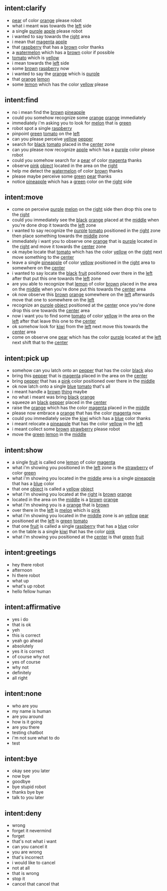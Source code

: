 ## intent:clarify
- [pear](object_name) of color [orange](object_color) please robot
- what i meant was towards the [left](placement) side
- a single [purple](object_color) [apple](object_name) please robot
- i wanted to say towards the [right](placement) area
- i mean that [magenta](object_color) [apple](object_name)
- that [raspberry](object_name) that has a [brown](object_color) color thanks
- a [watermelon](object_name) which has a [brown](object_color) color if possible
- [tomato](object_name) which is [yellow](object_color)
- i mean towards the [left](placement) side
- some [brown](object_color) [raspberry](object_name) now
- i wanted to say the [orange](object_name) which is [purple](object_color)
- that [orange](object_color) [lemon](object_name)
- some [lemon](object_name) which has the color [yellow](object_color) please

## intent:find
- no i mean find the [brown](object_color) [pineapple](object_name)
- could you somehow recognize some [orange](object_color) [orange](object_name) immediately
- immediately i'm asking you to look for [melon](object_name) that is [green](object_color)
- robot spot a single [raspberry](object_name)
- pinpoint [green](object_color) [tomato](object_name) on the [left](placement)
- can you please perceive [yellow](object_color) [pepper](object_name)
- search for [black](object_color) [tomato](object_name) placed in the [center](placement) zone
- can you please now recognize [apple](object_name) which has a [purple](object_color) color please robot
- could you somehow search for a [pear](object_name) of color [magenta](object_color) thanks
- observe [pink](object_color) [object](undefined_object) located in the area on the [right](placement)
- help me detect the [watermelon](object_name) of color [brown](object_color) thanks
- please maybe perceive some [green](object_color) [pear](object_name) thanks
- notice [pineapple](object_name) which has a [green](object_color) color on the [right](placement) side

## intent:move
- come on perceive [purple](object_color) [melon](object_name) on the [right](placement) side then drop this one to the [right](placement)
- could you immediately see the [black](object_color) [orange](object_name) placed at the [middle](placement) when you're done drop it towards the [left](placement) zone
- i wanted to say recognize the [purple](object_color) [tomato](object_name) positioned in the [right](placement) zone then place something towards the [middle](placement) zone
- immediately i want you to observe one [orange](object_name) that is [purple](object_color) located in the [right](placement) and move it towards the [center](placement) zone
- ok maybe locate that [tomato](object_name) which has the color [yellow](object_color) on the [right](placement) next move something to the [center](placement)
- leave a single [pineapple](object_name) of color [yellow](object_color) positioned in the [right](placement) area to somewhere on the [center](placement)
- i wanted to say locate the [black](object_color) [fruit](undefined_object) positioned over there in the [left](placement) after that put this one towards the [left](placement) zone
- are you able to recognize that [lemon](object_name) of color [brown](object_color) placed in the area on the [middle](placement) when you're done put this towards the [center](placement) area
- ok now observe this [brown](object_color) [orange](object_name) somewhere on the [left](placement) afterwards move that one to somewhere on the [left](placement)
- recognize an [purple](object_color) [object](undefined_object) positioned at the [center](placement) once you're done drop this one towards the [center](placement) area
- now i want you to find some [tomato](object_name) of color [yellow](object_color) in the area on the [left](placement) after that leave this one to the [center](placement)
- ok somehow look for [kiwi](object_name) from the [left](placement) next move this towards the [center](placement) area
- come on observe one [pear](object_name) which has the color [purple](object_color) located at the [left](placement) next shift that to the [center](placement)

## intent:pick up
- somehow can you latch onto an [pepper](object_name) that has the color [black](object_color) also
- bring this [pepper](object_name) that is [magenta](object_color) placed in the area on the [center](placement)
- bring [pepper](object_name) that has a [pink](object_color) color positioned over there in the [middle](placement)
- ok now latch onto a single [blue](object_color) [tomato](object_name) that's all
- i meant handle a [brown](object_color) [thing](undefined_object) maybe
- no what i meant was bring [black](object_color) [orange](object_name)
- squeeze an [black](object_color) [pepper](object_name) placed in the [center](placement)
- raise the [orange](object_name) which has the color [magenta](object_color) placed in the [middle](placement)
- please now embrace a [orange](object_name) that has the color [magenta](object_color) now
- could you immediately seize the [kiwi](object_name) which has a [blue](object_color) color thanks
- i meant relocate a [pineapple](object_name) that has the color [yellow](object_color) in the [left](placement)
- i meant collect some [brown](object_color) [strawberry](object_name) please robot
- move the [green](object_color) [lemon](object_name) in the [middle](placement)

## intent:show
- a single [fruit](undefined_object) is called one [lemon](object_name) of color [magenta](object_color)
- what i'm showing you positioned in the [left](placement) zone is the [strawberry](object_name) of color [green](object_color)
- what i'm showing you located in the [middle](placement) area is a single [pineapple](object_name) that has a [blue](object_color) color
- that one [object](undefined_object) is called a [yellow](object_color) [object](undefined_object)
- what i'm showing you located at the [right](placement) is [brown](object_color) [orange](object_name)
- located in the area on the [middle](placement) is a [brown](object_color) [orange](object_name)
- what i'm showing you is a [orange](object_name) that is [brown](object_color)
- over there in the [left](placement) is [melon](object_name) which is [pink](object_color)
- what i'm showing you located in the [middle](placement) zone is an [yellow](object_color) [pear](object_name)
- positioned at the [left](placement) is [green](object_color) [tomato](object_name)
- that one [fruit](undefined_object) is called a single [raspberry](object_name) that has a [blue](object_color) color
- on the table is a single [kiwi](object_name) that has the color [pink](object_color)
- what i'm showing you positioned at the [center](placement) is that [green](object_color) [fruit](undefined_object)

## intent:greetings
- hey there robot
- afternoon
- hi there robot
- what up
- what's up robot
- hello fellow human

## intent:affirmative
- yes i do
- that is ok
- yeh
- this is correct
- yeah go ahead
- absolutely
- yes it is correct
- of course why not
- yes of course
- why not
- definitely
- all right

## intent:none
- who are you
- my name is human
- are you around
- how is it going
- are you there
- testing chatbot
- i'm not sure what to do
- test

## intent:bye
- okay see you later
- now bye
- goodbye
- bye stupid robot
- thanks bye bye
- talk to you later

## intent:deny
- wrong
- forget it nevermind
- forget
- that's not what i want
- can you cancel it
- you are wrong
- that's incorrect
- i would like to cancel
- not at all
- that is wrong
- stop it
- cancel that cancel that
